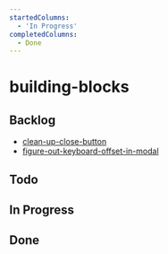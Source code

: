 ```yaml
---
startedColumns:
  - 'In Progress'
completedColumns:
  - Done
---
```


# building-blocks

## Backlog

- [clean-up-close-button](tasks/clean-up-close-button.md)
- [figure-out-keyboard-offset-in-modal](tasks/figure-out-keyboard-offset-in-modal.md)

## Todo

## In Progress

## Done

